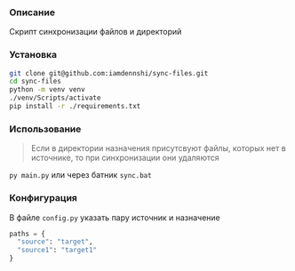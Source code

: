 ### Описание

Скрипт синхронизации файлов и директорий


### Установка

```sh
git clone git@github.com:iamdennshi/sync-files.git
cd sync-files
python -m venv venv
./venv/Scripts/activate
pip install -r ./requirements.txt
```


### Использование
> Если в директории назначения присутсвуют файлы, которых нет в источнике, то при синхронизации они удаляются

`py main.py` или через батник `sync.bat`

### Конфигурация

В файле `config.py` указать пару источник и назначение

```py
paths = {
  "source": "target",
  "source1": "target1"
}
```
